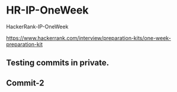 # HR-IP-OneWeek
HackerRank-IP-OneWeek 

https://www.hackerrank.com/interview/preparation-kits/one-week-preparation-kit

## Testing commits in private.
## Commit-2 
